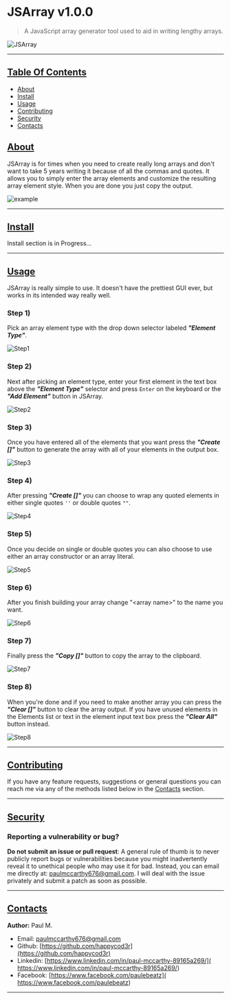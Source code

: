 # JSArray v1.0.0

> A JavaScript array generator tool used to aid in writing lengthy arrays.


![JSArray](res/jsarray-logo.png)

---

## [Table Of Contents](#contents)

- [About](#about)
- [Install](#install)
- [Usage](#usage)
- [Contributing](#contributing)
- [Security](#security)
- [Contacts](#contacts)

## [About](#about)

JSArray is for times when you need to create really long arrays and don't want to take 5 years writing it because of all the commas and quotes.
It allows you to simply enter the array elements and customize the resulting array element style. When you are done you just copy the output.

![example]()

---

## [Install](#install)

Install section is in Progress...

---

## [Usage](#usage)

JSArray is really simple to use. It doesn't have the prettiest GUI ever, but works in its 
intended way really well.

### Step 1) 
	
Pick an array element type with the drop down selector labeled ***"Element Type"***.

![Step1](res/step1.gif)

###  Step 2) 

Next after picking an element type, enter your first element in the
text box above the ***"Element Type"*** selector and press `Enter` on the 
keyboard or the ***"Add Element"*** button in JSArray.

![Step2](res/step2.gif)

### Step 3) 
	
Once you have entered all of the elements that you want press the ***"Create []"*** 
button to generate the array with all of your elements in the output box.

![Step3](res/step3.gif)

### Step 4) 

After pressing ***"Create []"*** you can choose to wrap any quoted elements in 
either single quotes `''` or double quotes `""`.

![Step4](res/step4.gif)

### Step 5) 
	 
Once you decide on single or double quotes you can also choose to use either 
an array constructor or an array literal.

![Step5](res/step5.gif)

### Step 6)

After you finish building your array change "\<array name\>" to the name you want.

![Step6](res/step6.gif)

### Step 7)

Finally press the ***"Copy []"*** button to copy the array to the clipboard.

![Step7](res/step7.gif)

### Step 8)

When you're done and if you need to make another array you can press the ***"Clear []"***
button to clear the array output. If you have unused elements in the Elements 
list or text in the element input text box press the ***"Clear All"*** button instead.

![Step8](res/step8.gif)

---

## [Contributing](#contributing)

If you have any feature requests, suggestions or general questions you can reach me via any of the 
methods listed below in the [Contacts](#contacts) section.

---

## [Security](#security)

### Reporting a vulnerability or bug?

**Do not submit an issue or pull request**: A general rule of thumb is to never publicly report 
bugs or vulnerabilities because you might inadvertently reveal it to unethical people who may 
use it for bad. Instead, you can email me directly at: 
[paulmccarthy676@gmail.com](mailto:paulmccarthy676@gmail.com). 
I will deal with the issue privately and submit a patch as soon as possible.


---

## [Contacts](#contacts)

**Author:** Paul M.

* Email: [paulmccarthy676@gmail.com](mailto:paulmccarthy676@gmail.com)
* Github: [https://github.com/happycod3r](https://github.com/happycod3r)
* Linkedin: [https://www.linkedin.com/in/paul-mccarthy-89165a269/]( https://www.linkedin.com/in/paul-mccarthy-89165a269/)
* Facebook: [https://www.facebook.com/paulebeatz]( https://www.facebook.com/paulebeatz)

---

